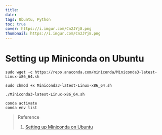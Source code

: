 ```yaml
---
title:
date: 
tags: Ubuntu, Python
toc: true
cover: https://i.imgur.com/Cn2JYj8.png
thumbnail: https://i.imgur.com/Cn2JYj8.png
---
```


# **Setting up Miniconda on Ubuntu**

<!-- more -->

```shell!
sudo wget -c https://repo.anaconda.com/miniconda/Miniconda3-latest-Linux-x86_64.sh
```

```shell!
sudo chmod +x Miniconda3-latest-Linux-x86_64.sh
```

```shell!
./Miniconda3-latest-Linux-x86_64.sh
```

```shell
conda activate
conda env list
```

> Reference
> 1. [Setting up Miniconda on Ubuntu](https://medium.com/featurepreneur/setting-up-miniconda-on-ubuntu-4bf6bece6f9b)